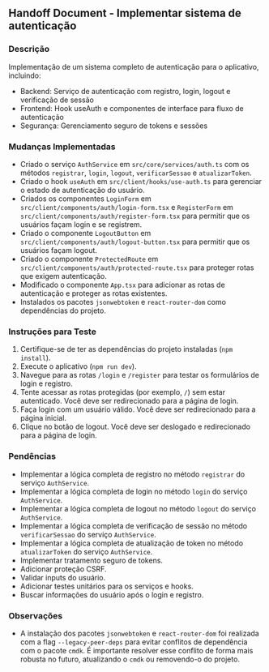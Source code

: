 ## Handoff Document - Implementar sistema de autenticação

### Descrição

Implementação de um sistema completo de autenticação para o aplicativo, incluindo:

- Backend: Serviço de autenticação com registro, login, logout e verificação de sessão
- Frontend: Hook useAuth e componentes de interface para fluxo de autenticação
- Segurança: Gerenciamento seguro de tokens e sessões

### Mudanças Implementadas

- Criado o serviço `AuthService` em `src/core/services/auth.ts` com os métodos `registrar`, `login`, `logout`, `verificarSessao` e `atualizarToken`.
- Criado o hook `useAuth` em `src/client/hooks/use-auth.ts` para gerenciar o estado de autenticação do usuário.
- Criados os componentes `LoginForm` em `src/client/components/auth/login-form.tsx` e `RegisterForm` em `src/client/components/auth/register-form.tsx` para permitir que os usuários façam login e se registrem.
- Criado o componente `LogoutButton` em `src/client/components/auth/logout-button.tsx` para permitir que os usuários façam logout.
- Criado o componente `ProtectedRoute` em `src/client/components/auth/protected-route.tsx` para proteger rotas que exigem autenticação.
- Modificado o componente `App.tsx` para adicionar as rotas de autenticação e proteger as rotas existentes.
- Instalados os pacotes `jsonwebtoken` e `react-router-dom` como dependências do projeto.

### Instruções para Teste

1.  Certifique-se de ter as dependências do projeto instaladas (`npm install`).
2.  Execute o aplicativo (`npm run dev`).
3.  Navegue para as rotas `/login` e `/register` para testar os formulários de login e registro.
4.  Tente acessar as rotas protegidas (por exemplo, `/`) sem estar autenticado. Você deve ser redirecionado para a página de login.
5.  Faça login com um usuário válido. Você deve ser redirecionado para a página inicial.
6.  Clique no botão de logout. Você deve ser deslogado e redirecionado para a página de login.

### Pendências

- Implementar a lógica completa de registro no método `registrar` do serviço `AuthService`.
- Implementar a lógica completa de login no método `login` do serviço `AuthService`.
- Implementar a lógica completa de logout no método `logout` do serviço `AuthService`.
- Implementar a lógica completa de verificação de sessão no método `verificarSessao` do serviço `AuthService`.
- Implementar a lógica completa de atualização de token no método `atualizarToken` do serviço `AuthService`.
- Implementar tratamento seguro de tokens.
- Adicionar proteção CSRF.
- Validar inputs do usuário.
- Adicionar testes unitários para os serviços e hooks.
- Buscar informações do usuário após o login e registro.

### Observações

- A instalação dos pacotes `jsonwebtoken` e `react-router-dom` foi realizada com a flag `--legacy-peer-deps` para evitar conflitos de dependência com o pacote `cmdk`. É importante resolver esse conflito de forma mais robusta no futuro, atualizando o `cmdk` ou removendo-o do projeto.
